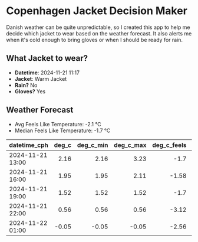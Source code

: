 
# Copenhagen Jacket Decision Maker

Danish weather can be quite unpredictable, so I created this app to help me decide which jacket to wear based on the weather forecast. 
It also alerts me when it's cold enough to bring gloves or when I should be ready for rain.

## What Jacket to wear?

- **Datetime**: 2024-11-21 11:17
- **Jacket**: Warm Jacket
- **Rain?** No
- **Gloves?** Yes

## Weather Forecast
- Avg Feels Like Temperature: -2.1 °C
- Median Feels Like Temperature: -1.7 °C

| datetime_cph     |   deg_c |   deg_c_min |   deg_c_max |   deg_c_feels | weather   | wind   | rain   |
|:-----------------|--------:|------------:|------------:|--------------:|:----------|:-------|:-------|
| 2024-11-21 13:00 |    2.16 |        2.16 |        3.23 |         -1.7  | Clouds    | Low    | None   |
| 2024-11-21 16:00 |    1.95 |        1.95 |        2.11 |         -1.58 | Clouds    | Low    | None   |
| 2024-11-21 19:00 |    1.52 |        1.52 |        1.52 |         -1.7  | Clouds    | Low    | None   |
| 2024-11-21 22:00 |    0.56 |        0.56 |        0.56 |         -3.12 | Clouds    | Low    | None   |
| 2024-11-22 01:00 |   -0.05 |       -0.05 |       -0.05 |         -2.56 | Clouds    | Low    | None   |
        